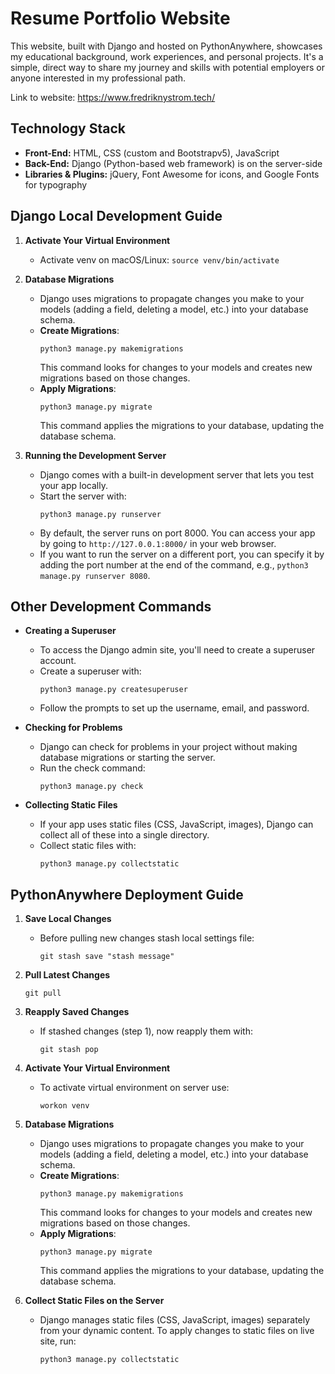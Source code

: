 # Resume Portfolio Website

This website, built with Django and hosted on PythonAnywhere, showcases my educational background, work experiences, and personal projects. It's a simple, direct way to share my journey and skills with potential employers or anyone interested in my professional path.

Link to website: https://www.fredriknystrom.tech/

## Technology Stack

- **Front-End:** HTML, CSS (custom and Bootstrapv5), JavaScript
- **Back-End:** Django (Python-based web framework) is on the server-side
- **Libraries & Plugins:** jQuery, Font Awesome for icons, and Google Fonts for typography

## Django Local Development Guide

1. **Activate Your Virtual Environment** 
   - Activate venv on macOS/Linux: `source venv/bin/activate`

2. **Database Migrations**
   - Django uses migrations to propagate changes you make to your models (adding a field, deleting a model, etc.) into your database schema.
   - **Create Migrations**:
     ```
     python3 manage.py makemigrations
     ```
     This command looks for changes to your models and creates new migrations based on those changes.
   - **Apply Migrations**:
     ```
     python3 manage.py migrate
     ```
     This command applies the migrations to your database, updating the database schema.

3. **Running the Development Server**
   - Django comes with a built-in development server that lets you test your app locally.
   - Start the server with:
     ```
     python3 manage.py runserver
     ```
   - By default, the server runs on port 8000. You can access your app by going to `http://127.0.0.1:8000/` in your web browser.
   - If you want to run the server on a different port, you can specify it by adding the port number at the end of the command, e.g., `python3 manage.py runserver 8080`.

## Other Development Commands

- **Creating a Superuser**
  - To access the Django admin site, you'll need to create a superuser account.
  - Create a superuser with:
    ```
    python3 manage.py createsuperuser
    ```
  - Follow the prompts to set up the username, email, and password.

- **Checking for Problems**
  - Django can check for problems in your project without making database migrations or starting the server.
  - Run the check command:
    ```
    python3 manage.py check
    ```

- **Collecting Static Files**
  - If your app uses static files (CSS, JavaScript, images), Django can collect all of these into a single directory.
  - Collect static files with:
    ```
    python3 manage.py collectstatic
    ```

## PythonAnywhere Deployment Guide

1. **Save Local Changes**
   - Before pulling new changes stash local settings file:
     ```
     git stash save "stash message"
     ```

2. **Pull Latest Changes**
     ```
     git pull
     ```

3. **Reapply Saved Changes**
   - If stashed changes (step 1), now reapply them with:
     ```
     git stash pop
     ```

4. **Activate Your Virtual Environment**
   - To activate virtual environment on server use:
     ```
     workon venv
     ```

5. **Database Migrations**
   - Django uses migrations to propagate changes you make to your models (adding a field, deleting a model, etc.) into your database schema.
   - **Create Migrations**:
     ```
     python3 manage.py makemigrations
     ```
     This command looks for changes to your models and creates new migrations based on those changes.
   - **Apply Migrations**:
     ```
     python3 manage.py migrate
     ```
     This command applies the migrations to your database, updating the database schema.

6. **Collect Static Files on the Server**
   - Django manages static files (CSS, JavaScript, images) separately from your dynamic content. To apply changes to static files on live site, run:
     ```
     python3 manage.py collectstatic
     ```